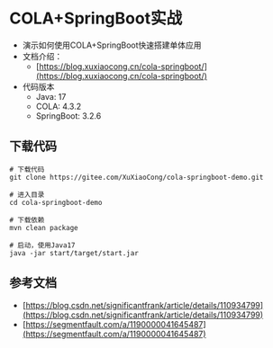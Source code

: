 # COLA+SpringBoot实战

- 演示如何使用COLA+SpringBoot快速搭建单体应用
- 文档介绍：
  - [https://blog.xuxiaocong.cn/cola-springboot/](https://blog.xuxiaocong.cn/cola-springboot/)
- 代码版本
  - Java: 17
  - COLA: 4.3.2
  - SpringBoot: 3.2.6
        
## 下载代码

```shell
# 下载代码
git clone https://gitee.com/XuXiaoCong/cola-springboot-demo.git

# 进入目录
cd cola-springboot-demo

# 下载依赖
mvn clean package

# 启动，使用Java17
java -jar start/target/start.jar
```

## 参考文档

- [https://blog.csdn.net/significantfrank/article/details/110934799](https://blog.csdn.net/significantfrank/article/details/110934799)
- [https://segmentfault.com/a/1190000041645487](https://segmentfault.com/a/1190000041645487)

